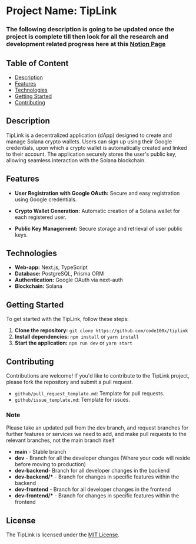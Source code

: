 # Project Name: TipLink

### The following description is going to be updated once the project is complete till then look for all the research and development related progress here at this [Notion Page](https://axatbhardwaj.notion.site/TipLink-47ebac1bab1b484d89fc5476c9860202?pvs=4)

## Table of Content

- [Description](https://github.com/code100x/tiplink#description)
- [Features](https://github.com/code100x/tiplink#features)
- [Technologies](https://github.com/code100x/tiplink#technologies)
- [Getting Started](https://github.com/code100x/tiplink#getting-started)
- [Contributing](https://github.com/code100x/tiplink#contributing)

## Description

TipLink is a decentralized application (dApp) designed to create and manage Solana crypto wallets. Users can sign up using their Google credentials, upon which a crypto wallet is automatically created and linked to their account. The application securely stores the user's public key, allowing seamless interaction with the Solana blockchain.

## Features

- **User Registration with Google OAuth:** Secure and easy registration using Google credentials.

- **Crypto Wallet Generation:** Automatic creation of a Solana wallet for each registered user.

- **Public Key Management:** Secure storage and retrieval of user public keys.

## Technologies

- **Web-app:** Next.js, TypeScript
- **Database:** PostgreSQL, Prisma ORM
- **Authentication:** Google OAuth via next-auth
- **Blockchain:** Solana

## Getting Started

To get started with the TipLink, follow these steps:

1. **Clone the repository:** `git clone https://github.com/code100x/tiplink`
2. **Install dependencies:** `npm install` or `yarn install`
3. **Start the application:** `npm run dev` or `yarn start`

## Contributing

Contributions are welcome! If you'd like to contribute to the TipLink project, please fork the repository and submit a pull request.

- `github/pull_request_template.md`: Template for pull requests.
- `github/issue_template.md`: Template for issues.

### Note

Please take an updated pull from the dev branch, and request branches for further features or services we need to add, and make pull requests to the relevant branches, not the main branch itself

- **main** - Stable branch
- **dev** - Branch for all the developer changes (Where your code will reside before moving to production)
- **dev-backend**- Branch for all developer changes in the backend
- **dev-backend/\*** - Branch for changes in specific features within the backend
- **dev-frontend** - Branch for all developer changes in the frontend
- **dev-frontend/\*** - Branch for changes in specific features within the frontend

## License

The TipLink is licensed under the [MIT License](https://opensource.org/licenses/MIT).
